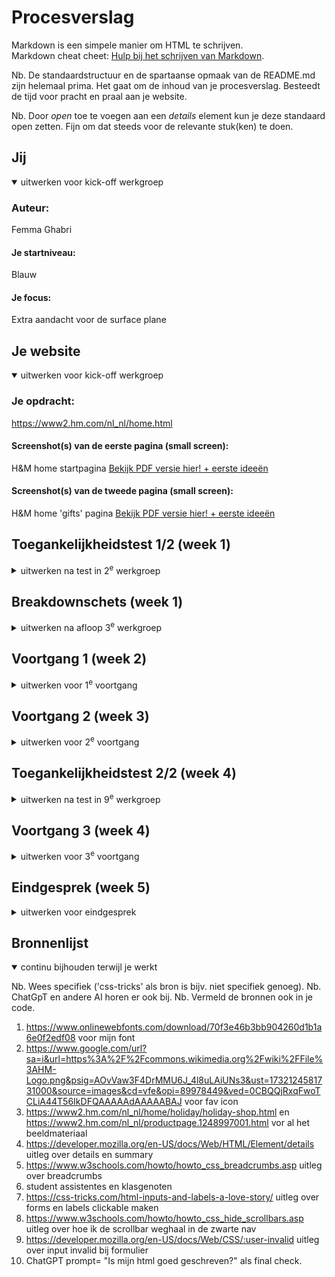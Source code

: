 # Procesverslag
Markdown is een simpele manier om HTML te schrijven.  
Markdown cheat cheet: [Hulp bij het schrijven van Markdown](https://github.com/adam-p/markdown-here/wiki/Markdown-Cheatsheet).

Nb. De standaardstructuur en de spartaanse opmaak van de README.md zijn helemaal prima. Het gaat om de inhoud van je procesverslag. Besteedt de tijd voor pracht en praal aan je website.

Nb. Door *open* toe te voegen aan een *details* element kun je deze standaard open zetten. Fijn om dat steeds voor de relevante stuk(ken) te doen.





## Jij

<details open>
  <summary>uitwerken voor kick-off werkgroep</summary>

  ### Auteur:
  Femma Ghabri

  #### Je startniveau:
  Blauw

  #### Je focus:
  Extra aandacht voor de surface plane
 
</details>





## Je website

<details open>
  <summary>uitwerken voor kick-off werkgroep</summary>

  ### Je opdracht:
  https://www2.hm.com/nl_nl/home.html

  #### Screenshot(s) van de eerste pagina (small screen): 
  H&M home startpagina 
[Bekijk PDF versie hier! + eerste ideeën](https://drive.google.com/file/d/1GDc4-l4XxLxt8VOs-bTAlNyUdu3FQbwe/view?usp=sharing)

  #### Screenshot(s) van de tweede pagina (small screen):
  H&M home 'gifts' pagina 
 [Bekijk PDF versie hier! + eerste ideeën](https://drive.google.com/file/d/1dEBQJww-G3-C6ucowxvknZjJIk5mR6O5/view?usp=sharing)
</details>



## Toegankelijkheidstest 1/2 (week 1)

<details>
  <summary>uitwerken na test in 2<sup>e</sup> werkgroep</summary>

  ### Bevindingen
  Lijst met je bevindingen die in de test naar voren kwamen:

  kijk bij toegankelijkheidstest 2/2 voor foto's van de WCAG checklist!!!

  1- veel opmerkingen (bij foutmeldingen).
  2- ontzettend veel css code. 
  3- niet elk onderdeel wordt ondersteunt voor keyboard-focus.
  4- afbeeldingen zijn enorm groot op mobiel.
  5- hierarchie klopt niet, begint gelijk vanaf h2. ook missen er specifieke namen bij de headings. code bestaat nu uit random nummers en letters.
  6- list namen ook vaag.
  7- de items die te koop zijn hebben duidelijke alt teksten. de grote foto's aan het begin van de pagina missen deze.
  8- de tekst op de foto's staat nog niet in de alt tekst.
  9- er zijn nog geen filmpjes. deze wil ik van hun instagram halen en toevoegen.
  10- nog niet elke link ziet er uit als een link (streepje eronder).
  11- skiplink ontbreekt.
  12- er is geen darkmode beschikbaar.

</details>



## Breakdownschets (week 1)

<details>
  <summary>uitwerken na afloop 3<sup>e</sup> werkgroep</summary>

  ### de hele pagina: 
  <img src="readme-images/breakdownschets-holidayshop.png" width="375px" alt="breakdown van de hele pagina, holiday shop">

  ### form: 
  <img src="readme-images/dynamisch-deel-form.png" width="375px" alt="breakdown van het formulier">

</details>


## Voortgang 1 (week 2)

<details>
  <summary>uitwerken voor 1<sup>e</sup> voortgang</summary>

  ### Stand van zaken
  ik heb mijn html soort van af. de breakdown schets ook. ik vind het allemaal een beetje overweldigend.

  ### Agenda voor meeting
  samen met je groepje opstellen

  Romy: 
  -hoe zit het met divs? wat valt daaronder?
  
  Femma:
  -als mijn site zowel nederlandse als engelse teksten bevat, welke taal instellen?
  -wanneer gebruik je grids en wanneer gebruik je flexbox?

  Nina:
  -ik wil mijn site mooier maken maar is dat wel de opdracht?

  ### Verslag van meeting
 het gesprek heeft mij echt enorm geholpen. ik heb mijn vragen kunnen stellen en extra uitleg gekregen over articles, sections en divs. ook hebben we gekeken naar de site van romy en deze helemaal samen ontleedt. wat heeft geleid tot interessante inzichten. zo wist ik niet dat een logo ook een h1 kan zijn en dat je links moet stijlen als een button als ze leiden naar andere pagina's. 

</details>


## Voortgang 2 (week 3)

<details>
  <summary>uitwerken voor 2<sup>e</sup> voortgang</summary>

  ### Stand van zaken
na flink wat moeite en verschillende bronnen te hebben raadgepleegd (lees; wc3 school, student assistent en de lessen) heb ik de header/nav af. 
<img src="readme-images/voortgangweek3.png" width="375px" alt="navigatie bovenaan de pagina gemaakt">
<img src="readme-images/voortgangweek3.2.png" width="375px" alt="2e nav bar(binnen hamburger menu) ook gelukt!!">

  ### Agenda voor meeting
  Femma- mag ik toch nog switchen naar responsive? mogen linkjes ook naar niks leiden (als in puur voor de vorm)? Hoe fotos bij productpagina?
  Romy- vragen over de product pagina.
  Nina- hoe zit het met css op de tweede pagina? hulp nodig bij knop van youtube filmpje.
  Susan- Vragen over svg, list items.

  ### Verslag van meeting
  hier na afloop snel de uitkomsten van de meeting vastleggen

  - student assistente wijst me op mijn headings. ik moet daar nog een keertje nakijken. wat kan een p worden? wat kan een h2 blijven?
  - aan leraar vragen of ik mag switchen naar responsive maken van website.

- ik ga me toch focussen op het responsive ontwerpen!
</details>





## Toegankelijkheidstest 2/2 (week 4)

<details>
  <summary>uitwerken na test in 9<sup>e</sup> werkgroep</summary>

 <img src="readme-images/wcag-1.JPG" width="375px" alt="blz 1 WCAG checklist">

  <img src="readme-images/wcag-2.JPG" width="375px" alt="blz 2 WCAG checklist">

   <img src="readme-images/wcag-3.JPG" width="375px" alt="blz 3 WCAG checklist">

  <img src="readme-images/wcag-4.JPG" width="375px" alt="blz 4 WCAG checklist">

  <img src="readme-images/wcag-5.JPG" width="375px" alt="blz 5 WCAG checklist">

  ### Bevindingen
  Lijst met je bevindingen die in de test naar voren kwamen (geef ook aan wat er verbeterd is):
  1. Alle afbeeldingen en buttons hebben nu een alt.
  2. Ik heb een video toegevoegd met controls.
  3. Alle links zien er nu klikbaar uit.
  4. Mijn html is valid.
  5. De hierarchie is een stuk netter.
  6. Ik moet nog even kijken naar focus states!

</details>





## Voortgang 3 (week 4)

<details>
  <summary>uitwerken voor 3<sup>e</sup> voortgang</summary>

  ### Stand van zaken
  Ik ben flink bezig geweest met de site afronden. Het gaat nu vooral om het 
  checken van mijn codes en de laatste dingen aanvullen. Mijn tweede pagina
  moet ik nog responsive maken, mijn form moet ik nog wat toegankelijker maken en de laatste dingen moet ik nog even aanpassen.

  <img src="readme-images/2e-pagina-aanpassen.png" width="375px" alt="product scherm bevat alle html maar is nog niet responsive">

  <img src="readme-images/carousel.png" width="375px" alt="carousel van producten, heel trots op!!">

  <img src="readme-images/form-aanpassen.png" width="375px" alt="form moet nog wat toegankelijker. Misschien ook wat mooier.">

  ### Agenda voor meeting
  Femma- wanneer een alt en wanneer een aria-label?

  Romy- vragen over mooier maken van de site, vragen over alt teksten.

  Nina- hoe zit het met pixels en ems?, aria-labels hidden foutmeldingen.

  Susan- vragen over herkansen.


  ### Verslag van meeting
  We zijn allemaal goed op weg.

  - Er bestaan geen domme vragen!
  - Foto's krijgen altijd een alt. Aria labels gebruik je echt alleen als het niet anders kan.


</details>





## Eindgesprek (week 5)

<details>
  <summary>uitwerken voor eindgesprek</summary>

  ### Je uitkomst - karakteristiek screenshots:
  <img src="readme-images/eindversie1.jpeg" width="375px" alt="screenshot van de site 1">

   <img src="readme-images/eindversie2.jpeg" width="375px" alt="screenshot van de site 2">

  ### Dit ging goed/Heb ik geleerd: 
  Ik ben trots dat ik heb geleerd hoe je elementen kunt schalen met media queries! 
  Ook het kopje 'Kerstcadeau tips' die ik heb gemaakt met de hulp van de student assistent vind ik er heel professioneel uitzien. Ik heb deze afgelopen weken ontzettend veel handige sites, shortcuts, trucjes en nieuwe manieren van code schrijven geleerd. 
  
  <img src="readme-images/mediaquery_kleinscherm.png" width="375px" alt="1e pagina op klein scherm">
  <img src="readme-images/mediaquery_kleinscherm.png" width="375px" alt="2e pagina op groot scherm">
  <img src="readme-images/carousel.png" width="375px" alt="carousel van producten, heel trots op!!">


  ### Dit was lastig/Is niet gelukt:
  Ik zou nog een skip link toevoegen. Ik was er wel mee begonnen maar het is me helaas niet gelukt. Ook zou ik het formulier verder willen uitbreiden met bijvoorbeeld een 'date of birth' of een checkbox met 'ik ga akkoord met de voorwaarden' waar ik wel trots op ben is het :user-invalid stukje! Daarnaast had ik heel graag de 2e pagina wat complexer willen maken. Zowel bij de vormgeving (animaties) als de responsiveness (andere layout als het scherm groter wordt). 

  <img src="readme-images/formulier.png" width="375px" alt="formulier eindversie">
    <img src="readme-images/2epagina.png" width="375px" alt="2e pagina waar ik meer aandacht aan had willen besteden">

</details>





## Bronnenlijst

<details open>
  <summary>continu bijhouden terwijl je werkt</summary>

  Nb. Wees specifiek ('css-tricks' als bron is bijv. niet specifiek genoeg). 
  Nb. ChatGpT en andere AI horen er ook bij.
  Nb. Vermeld de bronnen ook in je code.

  1. https://www.onlinewebfonts.com/download/70f3e46b3bb904260d1b1a6e0f2edf08 voor mijn font
  2. https://www.google.com/url?sa=i&url=https%3A%2F%2Fcommons.wikimedia.org%2Fwiki%2FFile%3AHM-Logo.png&psig=AOvVaw3F4DrMMU6J_4l8uLAiUNs3&ust=1732124581731000&source=images&cd=vfe&opi=89978449&ved=0CBQQjRxqFwoTCLiA44T56IkDFQAAAAAdAAAAABAJ voor fav icon
  3. https://www2.hm.com/nl_nl/home/holiday/holiday-shop.html en https://www2.hm.com/nl_nl/productpage.1248997001.html vor al het beeldmateriaal
  4. https://developer.mozilla.org/en-US/docs/Web/HTML/Element/details uitleg over details en summary
  5. https://www.w3schools.com/howto/howto_css_breadcrumbs.asp uitleg over breadcrumbs
  6. student assistentes en klasgenoten 
  7. https://css-tricks.com/html-inputs-and-labels-a-love-story/ uitleg over forms en labels clickable maken
  8. https://www.w3schools.com/howto/howto_css_hide_scrollbars.asp uitleg over hoe ik de scrollbar weghaal in de zwarte nav
  9. https://developer.mozilla.org/en-US/docs/Web/CSS/:user-invalid uitleg over input invalid bij formulier
  10. ChatGPT prompt= "Is mijn html goed geschreven?" als final check.
</details>